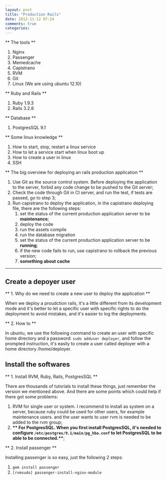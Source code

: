 ```yaml
---
layout: post
title: "Production Rails"
date: 2012-11-12 07:24
comments: true
categories: 
---
```

** The tools **

1. Nginx
2. Passenger
3. Memedcache
4. Capistrano
5. RVM
6. Git
7. Linux (We are using ubuntu 12.10)

** Ruby and Rails **

1. Ruby 1.9.3
2. Rails 3.2.8

** Database **

1. PostgresSQL 9.1

** Some linux knowledge **

1. How to start, stop, restart a linux service
2. How to let a service start when linux boot up
3. How to create a user in linux
4. SSH

** The big overview for deploying an rails production application **

1. Use Git as the source control system. Before deploying the application to the server, forbid any code change to be pushed to the Git server;
2. Check the code through Git in CI server, and run the test, if tests are passed, go to step 3;
3. Run capistrano to deploy the application, in the capistrano deploying file, there are the following steps:
    1. set the status of the current production application server to be **maintenance**;
    2. deploy the code
    3. run the assets compile
    4. run the database migration
    5. set the status of the current production application server to be **running**;
    6. if the new code fails to run, use capistrano to rollback the previous version;
    7. __**something about cache**__

----------------
## Create a depoyer user

** 1. Why do we need to create a new user to deploy the application **

When we deploy a proudction rails, it's a little different from its development mode and it's better to let a specific user with specific rights to do the deployment to avoid mistakes, and it's easier to log the deployments.

** 2. How to **

In ubuntu, we use the following command to create an user with specific home directory and a password: `sudo adduser deployer`, and follow the prompted instruction, it's easily to create a user called deployer with a home directory /home/deployer.

## Install the softwares

** 1. Install RVM, Ruby, Rails, PostgresSQL ** 

There are thousands of tutorials to install these things, just remember the version we mentioned above. And there are some points which could help if there got some problems:

1. RVM for single user or system. I recommend to install as system on a server, because ruby could be used for other users, for example maintenance users. and the user wants to user rvm is needed to be added to the rvm group;
2. __** For PostgresSQL. When you first install PostgresSQL, it's needed to configure `/etc/postgres/9.1/main/pg_hba.conf` to let PostgresSQL to be able to be connected.**__;

** 2. Install passenger **

Installing passenger is so easy, just the following 2 steps:

1. `gem install passenger`
2. `[rvmsudo] passenger-install-nginx-module`
